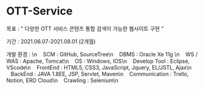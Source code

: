 # OTT-Service

목표 : " 다양한 OTT 서비스 콘텐츠 통합 검색이 가능한 웹사이트 구현 "

기간 : 2021.06.07-2021.08.01 (2개월)

개발 환경 : \n
    &nbsp;&nbsp;&nbsp;SCM : GitHub, SourceTree\n
    &nbsp;&nbsp;&nbsp;DBMS : Oracle Xe 11g \n
    &nbsp;&nbsp;&nbsp;WS / WAS : Apache, Tomcat\n
    &nbsp;&nbsp;&nbsp;OS : Windows, IOS\n
    &nbsp;&nbsp;&nbsp;Develop Tool : Eclipse, VScode\n
    &nbsp;&nbsp;&nbsp;FrontEnd : HTML5, CSS3, JavaScript, Jquery, EL/JSTL, Ajax\n
    &nbsp;&nbsp;&nbsp;BackEnd : JAVA 1.8EE, JSP, Servlet, Maven\n
    &nbsp;&nbsp;&nbsp;Communication : Trello, Notion, ERD Cloud\n
    &nbsp;&nbsp;&nbsp;Crawling : Selenium\n
